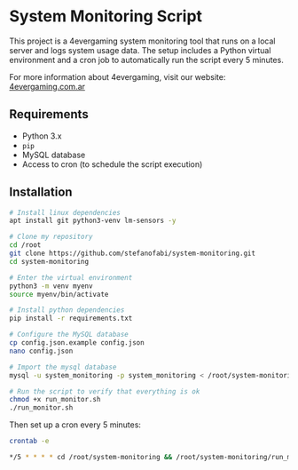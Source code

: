 # System Monitoring Script
This project is a 4evergaming system monitoring tool that runs on a local server and logs system usage data. The setup includes a Python virtual environment and a cron job to automatically run the script every 5 minutes.

For more information about 4evergaming, visit our website: [4evergaming.com.ar](https://4evergaming.com.ar)

## Requirements

- Python 3.x
- `pip`
- MySQL database
- Access to cron (to schedule the script execution)

## Installation
```bash
# Install linux dependencies
apt install git python3-venv lm-sensors -y

# Clone my repository
cd /root
git clone https://github.com/stefanofabi/system-monitoring.git
cd system-monitoring

# Enter the virtual environment
python3 -m venv myenv
source myenv/bin/activate

# Install python dependencies
pip install -r requirements.txt

# Configure the MySQL database
cp config.json.example config.json
nano config.json

# Import the mysql database
mysql -u system_monitoring -p system_monitoring < /root/system-monitoring/database.sql

# Run the script to verify that everything is ok
chmod +x run_monitor.sh
./run_monitor.sh
```

Then set up a cron every 5 minutes:
```bash
crontab -e

*/5 * * * * cd /root/system-monitoring && /root/system-monitoring/run_monitor.sh >> /root/system-monitoring/monitor.log 2>&1

```
